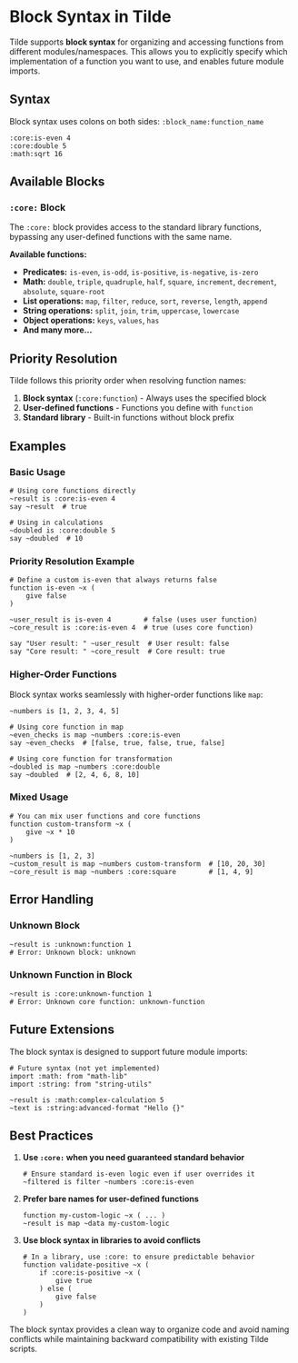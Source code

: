 # Block Syntax in Tilde

Tilde supports **block syntax** for organizing and accessing functions from different modules/namespaces. This allows you to explicitly specify which implementation of a function you want to use, and enables future module imports.

## Syntax

Block syntax uses colons on both sides: `:block_name:function_name`

```tilde
:core:is-even 4
:core:double 5
:math:sqrt 16
```

## Available Blocks

### `:core:` Block

The `:core:` block provides access to the standard library functions, bypassing any user-defined functions with the same name.

**Available functions:**
- **Predicates:** `is-even`, `is-odd`, `is-positive`, `is-negative`, `is-zero`
- **Math:** `double`, `triple`, `quadruple`, `half`, `square`, `increment`, `decrement`, `absolute`, `square-root`
- **List operations:** `map`, `filter`, `reduce`, `sort`, `reverse`, `length`, `append`
- **String operations:** `split`, `join`, `trim`, `uppercase`, `lowercase`
- **Object operations:** `keys`, `values`, `has`
- **And many more...**

## Priority Resolution

Tilde follows this priority order when resolving function names:

1. **Block syntax** (`:core:function`) - Always uses the specified block
2. **User-defined functions** - Functions you define with `function`
3. **Standard library** - Built-in functions without block prefix

## Examples

### Basic Usage

```tilde
# Using core functions directly
~result is :core:is-even 4
say ~result  # true

# Using in calculations
~doubled is :core:double 5
say ~doubled  # 10
```

### Priority Resolution Example

```tilde
# Define a custom is-even that always returns false
function is-even ~x (
    give false
)

~user_result is is-even 4        # false (uses user function)
~core_result is :core:is-even 4  # true (uses core function)

say "User result: " ~user_result  # User result: false
say "Core result: " ~core_result  # Core result: true
```

### Higher-Order Functions

Block syntax works seamlessly with higher-order functions like `map`:

```tilde
~numbers is [1, 2, 3, 4, 5]

# Using core function in map
~even_checks is map ~numbers :core:is-even
say ~even_checks  # [false, true, false, true, false]

# Using core function for transformation
~doubled is map ~numbers :core:double
say ~doubled  # [2, 4, 6, 8, 10]
```

### Mixed Usage

```tilde
# You can mix user functions and core functions
function custom-transform ~x (
    give ~x * 10
)

~numbers is [1, 2, 3]
~custom_result is map ~numbers custom-transform  # [10, 20, 30]
~core_result is map ~numbers :core:square        # [1, 4, 9]
```

## Error Handling

### Unknown Block

```tilde
~result is :unknown:function 1
# Error: Unknown block: unknown
```

### Unknown Function in Block

```tilde
~result is :core:unknown-function 1
# Error: Unknown core function: unknown-function
```

## Future Extensions

The block syntax is designed to support future module imports:

```tilde
# Future syntax (not yet implemented)
import :math: from "math-lib"
import :string: from "string-utils"

~result is :math:complex-calculation 5
~text is :string:advanced-format "Hello {}"
```

## Best Practices

1. **Use `:core:` when you need guaranteed standard behavior**
   ```tilde
   # Ensure standard is-even logic even if user overrides it
   ~filtered is filter ~numbers :core:is-even
   ```

2. **Prefer bare names for user-defined functions**
   ```tilde
   function my-custom-logic ~x ( ... )
   ~result is map ~data my-custom-logic
   ```

3. **Use block syntax in libraries to avoid conflicts**
   ```tilde
   # In a library, use :core: to ensure predictable behavior
   function validate-positive ~x (
       if :core:is-positive ~x (
           give true
       ) else (
           give false
       )
   )
   ```

The block syntax provides a clean way to organize code and avoid naming conflicts while maintaining backward compatibility with existing Tilde scripts.